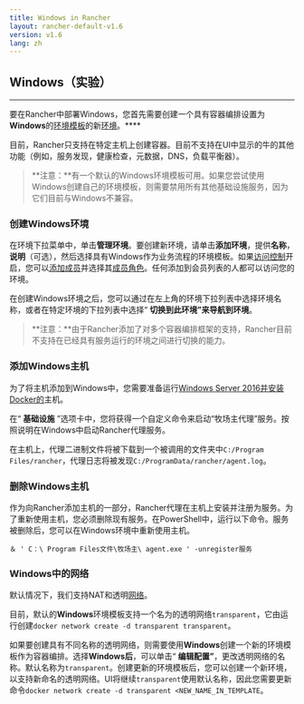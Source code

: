```yaml
---
title: Windows in Rancher
layout: rancher-default-v1.6
version: v1.6
lang: zh
---
```


## Windows（实验）

------

要在Rancher中部署Windows，您首先需要创建一个具有容器编排设置为**Windows**的[环境模板](https://github.com/rancher/rancher.github.io/blob/master/rancher/v1.6/en/windows/%7B%7Bsite.baseurl%7D%7D/rancher/%7B%7Bpage.version%7D%7D/%7B%7Bpage.lang%7D%7D/environments/#what-is-an-environment-template)的新[环境](https://github.com/rancher/rancher.github.io/blob/master/rancher/v1.6/en/windows/%7B%7Bsite.baseurl%7D%7D/rancher/%7B%7Bpage.version%7D%7D/%7B%7Bpage.lang%7D%7D/environments)。****

目前，Rancher只支持在特定主机上创建容器。目前不支持在UI中显示的牛的其他功能（例如，服务发现，健康检查，元数据，DNS，负载平衡器）。

> **注意：**有一个默认的Windows环境模板可用。如果您尝试使用Windows创建自己的环境模板，则需要禁用所有其他基础设施服务，因为它们目前与Windows不兼容。

### 创建Windows环境

在环境下拉菜单中，单击**管理环境**。要创建新环境，请单击**添加环境**，提供**名称**，**说明**（可选），然后选择具有Windows作为业务流程的环境模板。如果[访问控制](https://github.com/rancher/rancher.github.io/blob/master/rancher/v1.6/en/windows/%7B%7Bsite.baseurl%7D%7D/rancher/%7B%7Bpage.version%7D%7D/%7B%7Bpage.lang%7D%7D/configuration/access-control)开启，您可以[添加成员](https://github.com/rancher/rancher.github.io/blob/master/rancher/v1.6/en/windows/%7B%7Bsite.baseurl%7D%7D/rancher/%7B%7Bpage.version%7D%7D/%7B%7Bpage.lang%7D%7D/environments/#editing-members)并选择其[成员角色](https://github.com/rancher/rancher.github.io/blob/master/rancher/v1.6/en/windows/%7B%7Bsite.baseurl%7D%7D/rancher/%7B%7Bpage.version%7D%7D/%7B%7Bpage.lang%7D%7D/environments/#membership-roles)。任何添加到会员列表的人都可以访问您的环境。

在创建Windows环境之后，您可以通过在左上角的环境下拉列表中选择环境名称，或者在特定环境的下拉列表中选择“ **切换到此环境”**来导航**到环境**。

> **注意：**由于Rancher添加了对多个容器编排框架的支持，Rancher目前不支持在已经具有服务运行的环境之间进行切换的能力。

### 添加Windows主机

为了将主机添加到Windows中，您需要准备运行[Windows Server 2016并安装Docker的](https://msdn.microsoft.com/en-us/virtualization/windowscontainers/about/index)主机。

在“ **基础设施** ”选项卡中，您将获得一个自定义命令来启动“牧场主代理”服务。按照说明在Windows中启动Rancher代理服务。

在主机上，代理二进制文件将被下载到一个被调用的文件夹中`C:/Program Files/rancher`，代理日志将被发现`C:/ProgramData/rancher/agent.log`。

### 删除Windows主机

作为向Rancher添加主机的一部分，Rancher代理在主机上安装并注册为服务。为了重新使用主机，您必须删除现有服务。在PowerShell中，运行以下命令。服务被删除后，您可以在Windows环境中重新使用主机。

```
＆ ' C：\ Program Files文件\牧场主\ agent.exe ' -unregister服务
```

### Windows中的网络

默认情况下，我们支持NAT和透明[网络](https://docs.microsoft.com/en-us/virtualization/windowscontainers/manage-containers/container-networking)。

目前，默认的**Windows**环境模板支持一个名为的透明网络`transparent`，它由运行创建`docker network create -d transparent transparent`。

如果要创建具有不同名称的透明网络，则需要使用**Windows**创建一个新的环境模板作为容器编排。选择**Windows后**，可以单击“ **编辑配置”**，更改透明网络的名称。默认名称为`transparent`。创建更新的环境模板后，您可以创建一个新环境，以支持新命名的透明网络。UI将继续`transparent`使用默认名称，因此您需要更新命令`docker network create -d transparent <NEW_NAME_IN_TEMPLATE`。